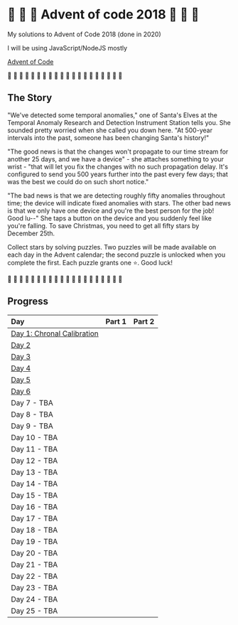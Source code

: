 # 🎄 🎅 🎄 Advent of code 2018 🎄 🎅 🎄

My solutions to Advent of Code 2018 (done in 2020)

I will be using JavaScript/NodeJS mostly

[Advent of Code](https://adventofcode.com/2018)

🎄 🎄 🎄 🎄 🎄 🎄 🎄 🎄 🎄 🎄 🎄 🎄 🎄 🎄 🎄 🎄 🎄 🎄 🎄 🎄

## The Story

"We've detected some temporal anomalies," one of Santa's Elves at the Temporal Anomaly Research and Detection Instrument Station tells you. She sounded pretty worried when she called you down here. "At 500-year intervals into the past, someone has been changing Santa's history!"

"The good news is that the changes won't propagate to our time stream for another 25 days, and we have a device" - she attaches something to your wrist - "that will let you fix the changes with no such propagation delay. It's configured to send you 500 years further into the past every few days; that was the best we could do on such short notice."

"The bad news is that we are detecting roughly fifty anomalies throughout time; the device will indicate fixed anomalies with stars. The other bad news is that we only have one device and you're the best person for the job! Good lu--" She taps a button on the device and you suddenly feel like you're falling. To save Christmas, you need to get all fifty stars by December 25th.

Collect stars by solving puzzles. Two puzzles will be made available on each day in the Advent calendar; the second puzzle is unlocked when you complete the first. Each puzzle grants one ⭐. Good luck!

🎄 🎄 🎄 🎄 🎄 🎄 🎄 🎄 🎄 🎄 🎄 🎄 🎄 🎄 🎄 🎄 🎄 🎄 🎄 🎄

## Progress

| Day                                                    | Part 1 | Part 2 |
| :----------------------------------------------------- | :----: | :----: |
| [Day 1: Chronal Calibration](src/01/summary.md#readme) |        |        |
| [Day 2](src/02/summary.md#readme)                      |        |        |
| [Day 3](src/03/summary.md#readme)                      |        |        |
| [Day 4](src/04/summary.md)                             |        |        |
| [Day 5](src/05/summary.md)                             |        |        |
| [Day 6 ](src/06/summary.md)                            |        |        |
| Day 7 - TBA                                            |        |        |
| Day 8 - TBA                                            |        |        |
| Day 9 - TBA                                            |        |        |
| Day 10 - TBA                                           |        |        |
| Day 11 - TBA                                           |        |        |
| Day 12 - TBA                                           |        |        |
| Day 13 - TBA                                           |        |        |
| Day 14 - TBA                                           |        |        |
| Day 15 - TBA                                           |        |        |
| Day 16 - TBA                                           |        |        |
| Day 17 - TBA                                           |        |        |
| Day 18 - TBA                                           |        |        |
| Day 19 - TBA                                           |        |        |
| Day 20 - TBA                                           |        |        |
| Day 21 - TBA                                           |        |        |
| Day 22 - TBA                                           |        |        |
| Day 23 - TBA                                           |        |        |
| Day 24 - TBA                                           |        |        |
| Day 25 - TBA                                           |        |        |
